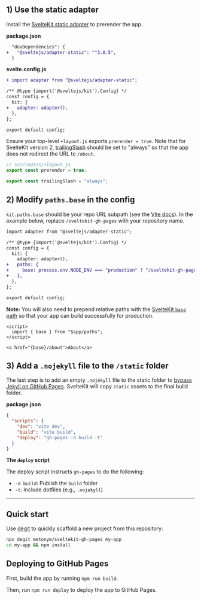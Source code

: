 
## 1) Use the static adapter

Install the [SvelteKit static adapter](https://github.com/sveltejs/kit/tree/master/packages/adapter-static) to prerender the app.

**package.json**

```diff
  "devDependencies": {
+   "@sveltejs/adapter-static": "^3.0.5",
  }
```

**svelte.config.js**

```diff
+ import adapter from "@sveltejs/adapter-static";

/** @type {import('@sveltejs/kit').Config} */
const config = {
  kit: {
+   adapter: adapter(),
  },
};

export default config;

```

Ensure your top-level `+layout.js` exports `prerender = true`. Note that for SvelteKit version 2, [trailingSlash](https://kit.svelte.dev/docs/page-options#trailingslash) should be set to "always" so that the app does not redirect the URL to `/about`.

```js
// src/routes/+layout.js
export const prerender = true;

export const trailingSlash = "always";
```

## 2) Modify `paths.base` in the config

`kit.paths.base` should be your repo URL subpath (see the [Vite docs](https://vitejs.dev/guide/static-deploy.html#github-pages)). In the example below, replace `/sveltekit-gh-pages` with your repository name.

```diff
import adapter from "@sveltejs/adapter-static";

/** @type {import('@sveltejs/kit').Config} */
const config = {
  kit: {
    adapter: adapter(),
+   paths: {
+     base: process.env.NODE_ENV === "production" ? "/sveltekit-gh-pages" : "",
+   },
  },
};

export default config;

```

**Note:** You will also need to prepend relative paths with the [SvelteKit `base` path](https://kit.svelte.dev/docs/modules#$app-paths) so that your app can build successfully for production.

```svelte
<script>
  import { base } from "$app/paths";
</script>

<a href="{base}/about">About</a>
```

## 3) Add a `.nojekyll` file to the `/static` folder

The last step is to add an empty `.nojekyll` file to the static folder to [bypass Jekyll on GitHub Pages](https://github.blog/2009-12-29-bypassing-jekyll-on-github-pages/). SvelteKit will copy `static` assets to the final build folder.

**package.json**

```json
{
  "scripts": {
    "dev": "vite dev",
    "build": "vite build",
    "deploy": "gh-pages -d build -t"
  }
}
```

**The `deploy` script**

The deploy script instructs `gh-pages` to do the following:

- `-d build`: Publish the `build` folder
- `-t`: Include dotfiles (e.g., `.nojekyll`)

---

## Quick start

Use [degit](https://github.com/Rich-Harris/degit) to quickly scaffold a new project from this repository:

```sh
npx degit metonym/sveltekit-gh-pages my-app
cd my-app && npm install
```

## Deploying to GitHub Pages

First, build the app by running `npm run build`.

Then, run `npm run deploy` to deploy the app to GitHub Pages.
